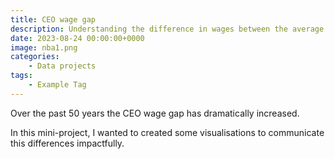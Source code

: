 ```yaml
---
title: CEO wage gap
description: Understanding the difference in wages between the average employee and a CEO 
date: 2023-08-24 00:00:00+0000
image: nba1.png
categories:
    - Data projects
tags:
    - Example Tag
---
```


Over the past 50 years the CEO wage gap has dramatically increased.

In this mini-project, I wanted to created some visualisations to communicate this differences impactfully.